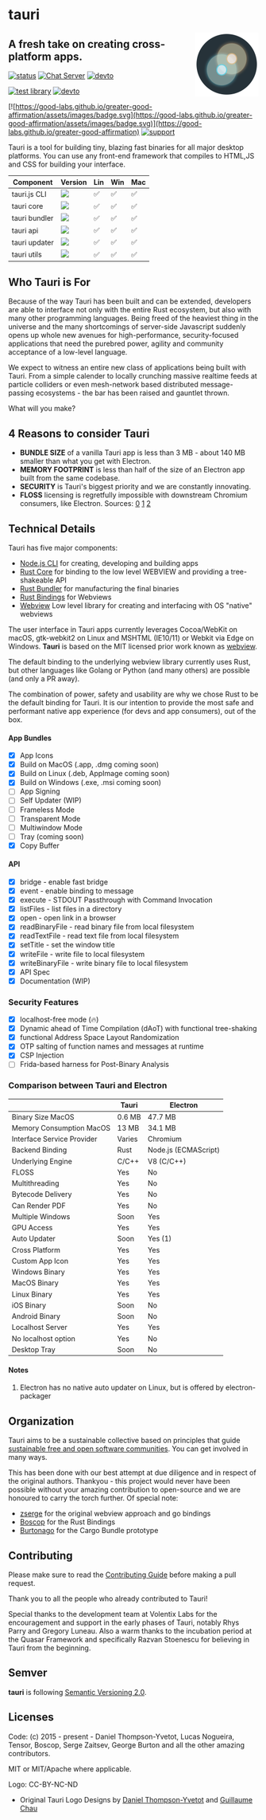 # tauri
 <img align="right" src="app-icon.png" height="128" width="128">

## A fresh take on creating cross-platform apps.
[![status](https://img.shields.io/badge/Status-Alpha-yellow.svg)](https://github.com/tauri-apps/tauri/tree/dev)
[![Chat Server](https://img.shields.io/badge/chat-on%20discord-7289da.svg)](https://discord.gg/SpmNs4S)
[![devto](https://img.shields.io/badge/blog-dev.to-black.svg)](https://dev.to/tauri)

[![test library](https://img.shields.io/github/workflow/status/tauri-apps/tauri/test%20library?label=test%20library)](https://github.com/tauri-apps/tauri/actions?query=workflow%3A%22test+library%22)
[![devto](https://img.shields.io/badge/documentation-wiki-purple.svg)](https://github.com/tauri-apps/tauri/wiki)

[![https://good-labs.github.io/greater-good-affirmation/assets/images/badge.svg](https://good-labs.github.io/greater-good-affirmation/assets/images/badge.svg)](https://good-labs.github.io/greater-good-affirmation)
[![support](https://img.shields.io/badge/sponsor-Opencollective-blue.svg)](https://opencollective.com/tauri)


Tauri is a tool for building tiny, blazing fast binaries for all major desktop platforms. You can use any front-end framework that compiles to HTML,JS and CSS for building your interface.

| Component | Version | Lin | Win | Mac |
|-----------|---------|-----|-----|-----|
| tauri.js CLI | [![](https://img.shields.io/npm/v/tauri.svg)](https://www.npmjs.com/package/tauri)         |✅|✅|✅|
| tauri core    | [![](https://img.shields.io/crates/v/tauri.svg)](https://crates.io/crates/tauri)      |✅|✅|✅|
| tauri bundler | [![](https://img.shields.io/crates/v/tauri-bundler.svg)](https://crates.io/crates/tauri-bundler)  |✅|✅|✅ |
| tauri api | [![](https://img.shields.io/crates/v/tauri-api.svg)](https://crates.io/crates/tauri-api)  |✅|✅|✅ |
| tauri updater | [![](https://img.shields.io/crates/v/tauri-updater.svg)](https://crates.io/crates/tauri-updater)  |✅|✅|✅ |
| tauri utils | [![](https://img.shields.io/crates/v/tauri-utils.svg)](https://crates.io/crates/tauri-utils)  |✅|✅|✅ |

## Who Tauri is For
Because of the way Tauri has been built and can be extended, developers
are able to interface not only with the entire Rust ecosystem, but also
with many other programming languages. Being freed of the heaviest thing
in the universe and the many shortcomings of server-side Javascript
suddenly opens up whole new avenues for high-performance, security-focused
applications that need the purebred power, agility and community
acceptance of a low-level language.

We expect to witness an entire new class of applications being built with
Tauri. From a simple calender to locally crunching massive realtime
feeds at particle colliders or even mesh-network based distributed message-
passing ecosystems - the bar has been raised and gauntlet thrown.

What will you make?

## 4 Reasons to consider Tauri
- **BUNDLE SIZE** of a vanilla Tauri app is less than 3 MB - about 140 MB smaller than what you get with Electron.
- **MEMORY FOOTPRINT** is less than half of the size of an Electron app built from the same codebase.
- **SECURITY** is Tauri's biggest priority and we are constantly innovating.
- **FLOSS** licensing is regretfully impossible with downstream Chromium consumers, like Electron. Sources: [0](https://lists.gnu.org/archive/html/libreplanet-discuss/2017-01/msg00056.html) [1](https://lists.gnu.org/archive/html/directory-discuss/2017-12/msg00008.html) [2](https://lists.gnu.org/archive/html/libreplanet-discuss/2019-02/msg00001.html)

## Technical Details
Tauri has five major components:
- [Node.js CLI](https://github.com/tauri-apps/tauri/tree/dev/cli/tauri.js) for creating, developing and building apps
- [Rust Core](https://github.com/tauri-apps/tauri/tree/dev/tauri) for binding to the low level WEBVIEW and providing a tree-shakeable API
- [Rust Bundler](https://github.com/tauri-apps/tauri/tree/dev/cli/tauri-bundler) for manufacturing the final binaries
- [Rust Bindings](https://github.com/Boscop/web-view) for Webviews
- [Webview](https://github.com/Boscop/web-view/tree/master/webview-sys)
Low level library for creating and interfacing with OS "native" webviews

The user interface in Tauri apps currently leverages Cocoa/WebKit on macOS,
gtk-webkit2 on Linux and MSHTML (IE10/11) or Webkit via Edge on Windows.
**Tauri** is based on the MIT licensed prior work known as
[webview](https://github.com/zserge/webview).

The default binding to the underlying webview library currently uses Rust,
but other languages like Golang or Python (and many others) are possible
(and only a PR away).

The combination of power, safety and usability are why we chose Rust to be
the default binding for Tauri. It is our intention to provide the most safe
and performant native app experience (for devs and app consumers), out of
the box.

#### App Bundles
- [x] App Icons
- [x] Build on MacOS (.app, .dmg coming soon)
- [x] Build on Linux (.deb, AppImage coming soon)
- [x] Build on Windows (.exe, .msi coming soon)
- [ ] App Signing
- [ ] Self Updater (WIP)
- [ ] Frameless Mode
- [ ] Transparent Mode
- [ ] Multiwindow Mode
- [ ] Tray (coming soon)
- [x] Copy Buffer

#### API
- [x] bridge - enable fast bridge
- [x] event - enable binding to message
- [x] execute - STDOUT Passthrough with Command Invocation
- [x] listFiles - list files in a directory
- [x] open - open link in a browser
- [x] readBinaryFile - read binary file from local filesystem
- [x] readTextFile - read text file from local filesystem
- [x] setTitle - set the window title
- [x] writeFile - write file to local filesystem
- [x] writeBinaryFile - write binary file to local filesystem
- [x] API Spec
- [x] Documentation (WIP)

### Security Features
- [x] localhost-free mode (:fire:)
- [x] Dynamic ahead of Time Compilation (dAoT) with functional tree-shaking
- [x] functional Address Space Layout Randomization
- [x] OTP salting of function names and messages at runtime
- [x] CSP Injection
- [ ] Frida-based harness for Post-Binary Analysis

### Comparison between Tauri and Electron

|  | Tauri | Electron |
|--|--------|----------|
| Binary Size MacOS | 0.6 MB | 47.7 MB |
| Memory Consumption MacOS | 13 MB | 34.1 MB |
| Interface Service Provider | Varies | Chromium |
| Backend Binding | Rust | Node.js (ECMAScript) |
| Underlying Engine | C/C++ | V8 (C/C++) |
| FLOSS | Yes | No |
| Multithreading | Yes | No |
| Bytecode Delivery | Yes | No |
| Can Render PDF | Yes | No |
| Multiple Windows | Soon | Yes |
| GPU Access | Yes | Yes |
| Auto Updater | Soon | Yes (1) |
| Cross Platform | Yes | Yes |
| Custom App Icon | Yes | Yes |
| Windows Binary | Yes | Yes |
| MacOS Binary | Yes | Yes |
| Linux Binary | Yes | Yes |
| iOS Binary | Soon | No |
| Android Binary | Soon | No |
| Localhost Server | Yes | Yes |
| No localhost option | Yes | No |
| Desktop Tray | Soon | No |

#### Notes
1) Electron has no native auto updater on Linux, but is offered by electron-packager

## Organization
Tauri aims to be a sustainable collective based on principles that guide [sustainable
free and open software communities](https://sfosc.org). You can get involved in many ways.

This has been done with our best attempt at due diligence and in
respect of the original authors. Thankyou - this project would never have
been possible without your amazing contribution to open-source and we are
honoured to carry the torch further. Of special note:
- [zserge](https://github.com/zserge) for the original webview approach and
go bindings
- [Boscop](https://github.com/Boscop) for the Rust Bindings
- [Burtonago](https://github.com/burtonageo) for the Cargo Bundle prototype

## Contributing
Please make sure to read the [Contributing Guide](./.github/CONTRIBUTING.md)
before making a pull request.

Thank you to all the people who already contributed to Tauri!

Special thanks to the development team at Volentix Labs for the encouragement and support in the early phases of Tauri, notably Rhys Parry and Gregory Luneau. Also a warm thanks to the incubation period at the Quasar Framework and specifically Razvan Stoenescu for believing in Tauri from the beginning.

## Semver
**tauri** is following [Semantic Versioning 2.0](https://semver.org/).

## Licenses
Code: (c) 2015 - present - Daniel Thompson-Yvetot, Lucas Nogueira, Tensor, Boscop, Serge Zaitsev, George Burton and all the other amazing contributors.

MIT or MIT/Apache where applicable.

Logo: CC-BY-NC-ND
- Original Tauri Logo Designs by [Daniel Thompson-Yvetot](https://github.com/nothingismagick) and [Guillaume Chau](https://github.com/akryum)

